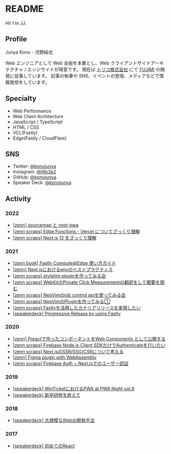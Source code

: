 # README

Hi! I'm JJ.

## Profile

Junya Kono - 河野純也

Web エンジニアとして Web 全般を本業とし、Web クライアントサイドアーキテクチャ / エッジサイドが得意です。
現在は [トリコ株式会社](https://tricot-inc.com) にて [FUJIMI](https://fujimi.me) の開発に従事しています。
記事の執筆や SNS、イベントの登壇、メディアなどで情報発信をしています。

## Specialty

- Web Performance
- Web Client Architecture
- JavaScript / TypeScript
- HTML / CSS
- VCL(Fastly)
- Edge(Fastly / CloudFlare)


## SNS

- Twitter: [@konojunya](https://twitter.com/konojunya)
- Instagram: [@f4b3e2](https://www.instagram.com/f4b3e2)
- GitHub: [@konojunya](https://github.com/konojunya)
- Speaker Deck: [@konojunya](https://speakerdeck.com/konojunya)


## Activity

### 2022
- [[zenn] sourcemap と next-pwa](https://zenn.dev/jj/articles/next-pwa-with-sourcemap)
- [[zenn scraps] Edge Functions - Vercel についてざっくり理解](https://zenn.dev/jj/scraps/c3f62783f65b91)
- [[zenn scraps] Next.js 12 をざっくり理解](https://zenn.dev/jj/scraps/f8a97c4f669397)

### 2021
- [[zenn book] Fastly Compute@Edge 使い方ガイド](https://zenn.dev/jj/books/fastly-compute-at-edge-guide)
- [[zenn] Next.jsにおけるenvのベストプラクティス](https://zenn.dev/jj/articles/next-js-env-best-practice)
- [[zenn scraps] stylelint-pluginを作ってみる会](https://zenn.dev/jj/scraps/42157938c9eb48)
- [[zenn scraps] WebKitのPrivate Click Measurementの翻訳をして概要を掴む](https://zenn.dev/jj/scraps/1f4c10accb6c98)
- [[zenn scraps] NeoVimのjob control apiを使ってみる会](https://zenn.dev/jj/scraps/e2fe98c24c720a)
- [[zenn scraps] NeoVimのPluginを作ってみる①](https://zenn.dev/jj/scraps/667c49714289a7)
- [[zenn scraps] Fastlyを活用したカナリアリリースを実現したい](https://zenn.dev/jj/scraps/806cacaa44597f)
- [[speakerdeck] Progressive Release by using Fastly](https://speakerdeck.com/konojunya/progressive-release-by-using-fastly-8a9fc1f5-8730-44f3-8981-986e47498c6d)

### 2020
- [[zenn] Preactで作ったコンポーネントをWeb Components として公開する](https://zenn.dev/jj/articles/preact-web-components)
- [[zenn scraps] Firebase Node.js Client SDKだけでAuthenticateを行いたい](https://zenn.dev/jj/scraps/8c28ddb257385f)
- [[zenn scraps] Next.jsのSSR/SSG/CSRについて考える](https://zenn.dev/jj/scraps/e270d446787635)
- [[zenn] Figma plugin with WebAssembly](https://zenn.dev/jj/articles/figma-plugin-with-wasm)
- [[zenn scraps] Firebase Auth + Next.jsでのユーザー認証](https://zenn.dev/jj/scraps/0ef0c51a3a62a6)

### 2019
- [[speakerdeck] WinTicketにおけるPWA at PWA Night vol.9](https://speakerdeck.com/konojunya/winticketniokerupwa-at-pwa-night-vol-dot-9)
- [[speakerdeck] 新卒研修を終えて](https://speakerdeck.com/konojunya/xin-zu-yan-xiu-wozhong-ete)

### 2018
- [[speakerdeck] 大規模なWebの開発手法](https://speakerdeck.com/konojunya/da-gui-mo-nawebfalsekai-fa-shou-fa)

### 2017
- [[speakerdeck] 初めてのReact](https://speakerdeck.com/konojunya/chu-metefalsereact)

